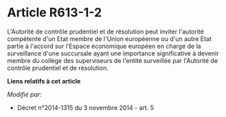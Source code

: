# Article R613-1-2

L'Autorité de contrôle prudentiel et de résolution peut inviter l'autorité compétente d'un Etat membre de l'Union européenne
ou d'un autre Etat partie à l'accord sur l'Espace économique européen en charge de la surveillance d'une succursale ayant une
importance significative à devenir membre du collège des superviseurs de l'entité surveillée par l'Autorité de contrôle
prudentiel et de résolution.

**Liens relatifs à cet article**

_Modifié par_:

  - Décret n°2014-1315 du 3 novembre 2014 - art. 5
